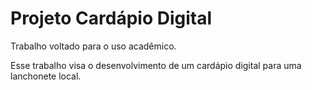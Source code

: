 # Projeto Cardápio Digital

Trabalho voltado para o uso acadêmico.  

Esse trabalho visa o desenvolvimento de um cardápio digital para uma lanchonete local.
